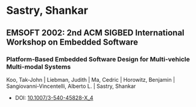# Sastry, Shankar

## EMSOFT 2002: 2nd ACM SIGBED International Workshop on Embedded Software

### Platform-Based Embedded Software Design for Multi-vehicle Multi-modal Systems
Koo, Tak-John | Liebman, Judith | Ma, Cedric | Horowitz, Benjamin | Sangiovanni-Vincentelli, Alberto L. | Sastry, Shankar
* DOI: [10.1007/3-540-45828-X_4](https://doi.org/10.1007/3-540-45828-X_4)


